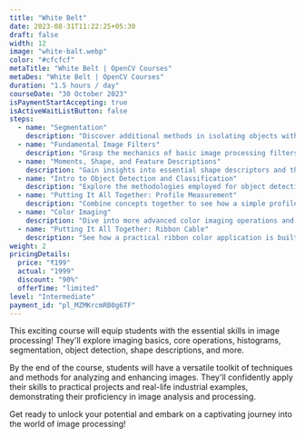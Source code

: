 ```yaml
---
title: "White Belt"
date: 2023-08-31T11:22:25+05:30
draft: false
width: 12
image: "white-balt.webp"
color: "#cfcfcf"
metaTitle: "White Belt | OpenCV Courses"
metaDes: "White Belt | OpenCV Courses"
duration: "1.5 hours / day"
courseDate: "30 October 2023"
isPaymentStartAccepting: true
isActiveWaitListButton: false
steps:
  - name: "Segmentation"
    description: "Discover additional methods in isolating objects within an image with techniques such as Texture Analysis, Edge Detection, and Contours."
  - name: "Fundamental Image Filters"
    description: "Grasp the mechanics of basic image processing filters, including Smoothing, Sharpening, and Edge Extraction."
  - name: "Moments, Shape, and Feature Descriptions"
    description: "Gain insights into essential shape descriptors and their role in characterizing objects in images."
  - name: "Intro to Object Detection and Classification"
    description: "Explore the methodologies employed for object detection and classification."
  - name: "Putting It All Together: Profile Measurement"
    description: "Combine concepts together to see how a simple profile measurement tool is created."
  - name: "Color Imaging"
    description: "Dive into more advanced color imaging operations and their practical applications, including tasks like color enhancement and color-based object tracking."
  - name: "Putting It All Together: Ribbon Cable"
    description: "See how a practical ribbon color application is built using concepts learned throughout this course."
weight: 2
pricingDetails:
  price: "₹199"
  actual: "1999"
  discount: "90%"
  offerTime: "limited"
level: "Intermediate"
payment_id: "pl_MZMKrcmRB0g6TF"
---
```


This exciting course will equip students with the essential skills
in image processing! They'll explore imaging basics, core
operations, histograms, segmentation, object detection, shape
descriptions, and more.

By the end of the course, students will have a versatile toolkit of
techniques and methods for analyzing and enhancing images. They'll
confidently apply their skills to practical projects and real-life
industrial examples, demonstrating their proficiency in image
analysis and processing.

Get ready to unlock your potential and embark on a captivating
journey into the world of image processing!
